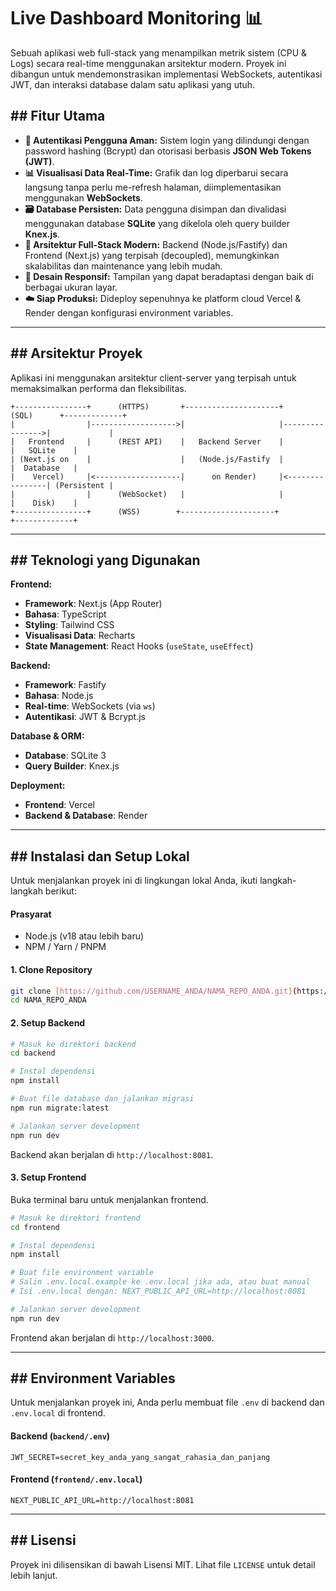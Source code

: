 # Live Dashboard Monitoring 📊

Sebuah aplikasi web full-stack yang menampilkan metrik sistem (CPU & Logs) secara real-time menggunakan arsitektur modern. Proyek ini dibangun untuk mendemonstrasikan implementasi WebSockets, autentikasi JWT, dan interaksi database dalam satu aplikasi yang utuh.

## ## Fitur Utama

- **🔐 Autentikasi Pengguna Aman:** Sistem login yang dilindungi dengan password hashing (Bcrypt) dan otorisasi berbasis **JSON Web Tokens (JWT)**.
- **📊 Visualisasi Data Real-Time:** Grafik dan log diperbarui secara langsung tanpa perlu me-refresh halaman, diimplementasikan menggunakan **WebSockets**.
- **🗃️ Database Persisten:** Data pengguna disimpan dan divalidasi menggunakan database **SQLite** yang dikelola oleh query builder **Knex.js**.
- **🚀 Arsitektur Full-Stack Modern:** Backend (Node.js/Fastify) dan Frontend (Next.js) yang terpisah (decoupled), memungkinkan skalabilitas dan maintenance yang lebih mudah.
- **📱 Desain Responsif:** Tampilan yang dapat beradaptasi dengan baik di berbagai ukuran layar.
- **☁️ Siap Produksi:** Dideploy sepenuhnya ke platform cloud Vercel & Render dengan konfigurasi environment variables.

---

## ## Arsitektur Proyek

Aplikasi ini menggunakan arsitektur client-server yang terpisah untuk memaksimalkan performa dan fleksibilitas.

```
+----------------+      (HTTPS)       +---------------------+      (SQL)      +-------------+
|                |------------------->|                     |---------------->|             |
|   Frontend     |      (REST API)    |   Backend Server    |                 |   SQLite    |
| (Next.js on    |                    |   (Node.js/Fastify  |                 |  Database   |
|    Vercel)     |<-------------------|      on Render)     |<----------------| (Persistent |
|                |      (WebSocket)   |                     |                 |    Disk)    |
+----------------+      (WSS)        +---------------------+                 +-------------+
```

---

## ## Teknologi yang Digunakan

**Frontend:**

- **Framework**: Next.js (App Router)
- **Bahasa**: TypeScript
- **Styling**: Tailwind CSS
- **Visualisasi Data**: Recharts
- **State Management**: React Hooks (`useState`, `useEffect`)

**Backend:**

- **Framework**: Fastify
- **Bahasa**: Node.js
- **Real-time**: WebSockets (via `ws`)
- **Autentikasi**: JWT & Bcrypt.js

**Database & ORM:**

- **Database**: SQLite 3
- **Query Builder**: Knex.js

**Deployment:**

- **Frontend**: Vercel
- **Backend & Database**: Render

---

## ## Instalasi dan Setup Lokal

Untuk menjalankan proyek ini di lingkungan lokal Anda, ikuti langkah-langkah berikut:

#### **Prasyarat**

- Node.js (v18 atau lebih baru)
- NPM / Yarn / PNPM

#### **1. Clone Repository**

```bash
git clone [https://github.com/USERNAME_ANDA/NAMA_REPO_ANDA.git](https://github.com/USERNAME_ANDA/NAMA_REPO_ANDA.git)
cd NAMA_REPO_ANDA
```

#### **2. Setup Backend**

```bash
# Masuk ke direktori backend
cd backend

# Instal dependensi
npm install

# Buat file database dan jalankan migrasi
npm run migrate:latest

# Jalankan server development
npm run dev
```

Backend akan berjalan di `http://localhost:8081`.

#### **3. Setup Frontend**

Buka terminal baru untuk menjalankan frontend.

```bash
# Masuk ke direktori frontend
cd frontend

# Instal dependensi
npm install

# Buat file environment variable
# Salin .env.local.example ke .env.local jika ada, atau buat manual
# Isi .env.local dengan: NEXT_PUBLIC_API_URL=http://localhost:8081

# Jalankan server development
npm run dev
```

Frontend akan berjalan di `http://localhost:3000`.

---

## ## Environment Variables

Untuk menjalankan proyek ini, Anda perlu membuat file `.env` di backend dan `.env.local` di frontend.

#### **Backend (`backend/.env`)**

```
JWT_SECRET=secret_key_anda_yang_sangat_rahasia_dan_panjang
```

#### **Frontend (`frontend/.env.local`)**

```
NEXT_PUBLIC_API_URL=http://localhost:8081
```

---

## ## Lisensi

Proyek ini dilisensikan di bawah Lisensi MIT. Lihat file `LICENSE` untuk detail lebih lanjut.
